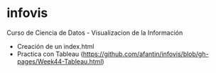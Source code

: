 # infovis
Curso de Ciencia de Datos - Visualizacion de la Información
- Creación de un index.html
- Practica con Tableau (https://github.com/afantin/infovis/blob/gh-pages/Week44-Tableau.html)

